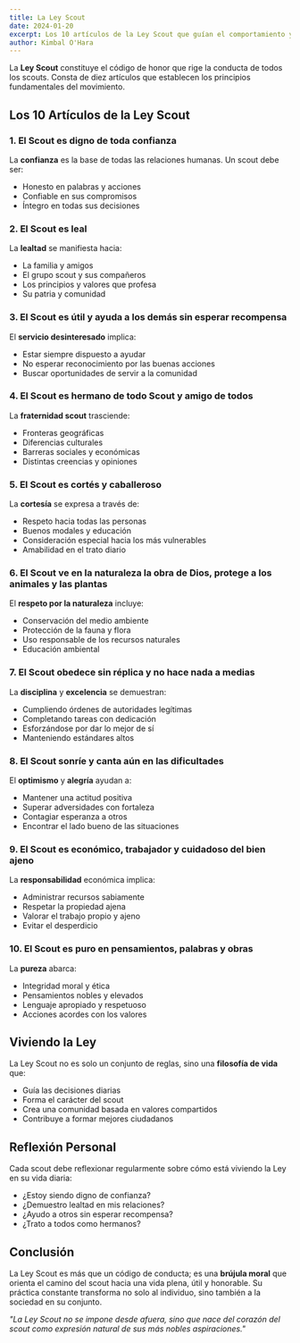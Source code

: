 ```yaml
---
title: La Ley Scout
date: 2024-01-20
excerpt: Los 10 artículos de la Ley Scout que guían el comportamiento y los valores de todo scout
author: Kimbal O'Hara
---
```


La **Ley Scout** constituye el código de honor que rige la conducta de todos los scouts. Consta de diez artículos que establecen los principios fundamentales del movimiento.

## Los 10 Artículos de la Ley Scout

### 1. El Scout es digno de toda confianza
La **confianza** es la base de todas las relaciones humanas. Un scout debe ser:
- Honesto en palabras y acciones
- Confiable en sus compromisos
- Íntegro en todas sus decisiones

### 2. El Scout es leal
La **lealtad** se manifiesta hacia:
- La familia y amigos
- El grupo scout y sus compañeros
- Los principios y valores que profesa
- Su patria y comunidad

### 3. El Scout es útil y ayuda a los demás sin esperar recompensa
El **servicio desinteresado** implica:
- Estar siempre dispuesto a ayudar
- No esperar reconocimiento por las buenas acciones
- Buscar oportunidades de servir a la comunidad

### 4. El Scout es hermano de todo Scout y amigo de todos
La **fraternidad scout** trasciende:
- Fronteras geográficas
- Diferencias culturales
- Barreras sociales y económicas
- Distintas creencias y opiniones

### 5. El Scout es cortés y caballeroso
La **cortesía** se expresa a través de:
- Respeto hacia todas las personas
- Buenos modales y educación
- Consideración especial hacia los más vulnerables
- Amabilidad en el trato diario

### 6. El Scout ve en la naturaleza la obra de Dios, protege a los animales y las plantas
El **respeto por la naturaleza** incluye:
- Conservación del medio ambiente
- Protección de la fauna y flora
- Uso responsable de los recursos naturales
- Educación ambiental

### 7. El Scout obedece sin réplica y no hace nada a medias
La **disciplina** y **excelencia** se demuestran:
- Cumpliendo órdenes de autoridades legítimas
- Completando tareas con dedicación
- Esforzándose por dar lo mejor de sí
- Manteniendo estándares altos

### 8. El Scout sonríe y canta aún en las dificultades
El **optimismo** y **alegría** ayudan a:
- Mantener una actitud positiva
- Superar adversidades con fortaleza
- Contagiar esperanza a otros
- Encontrar el lado bueno de las situaciones

### 9. El Scout es económico, trabajador y cuidadoso del bien ajeno
La **responsabilidad** económica implica:
- Administrar recursos sabiamente
- Respetar la propiedad ajena
- Valorar el trabajo propio y ajeno
- Evitar el desperdicio

### 10. El Scout es puro en pensamientos, palabras y obras
La **pureza** abarca:
- Integridad moral y ética
- Pensamientos nobles y elevados
- Lenguaje apropiado y respetuoso
- Acciones acordes con los valores

## Viviendo la Ley

La Ley Scout no es solo un conjunto de reglas, sino una **filosofía de vida** que:

- Guía las decisiones diarias
- Forma el carácter del scout
- Crea una comunidad basada en valores compartidos
- Contribuye a formar mejores ciudadanos

## Reflexión Personal

Cada scout debe reflexionar regularmente sobre cómo está viviendo la Ley en su vida diaria:

- ¿Estoy siendo digno de confianza?
- ¿Demuestro lealtad en mis relaciones?
- ¿Ayudo a otros sin esperar recompensa?
- ¿Trato a todos como hermanos?

## Conclusión

La Ley Scout es más que un código de conducta; es una **brújula moral** que orienta el camino del scout hacia una vida plena, útil y honorable. Su práctica constante transforma no solo al individuo, sino también a la sociedad en su conjunto.

*"La Ley Scout no se impone desde afuera, sino que nace del corazón del scout como expresión natural de sus más nobles aspiraciones."*
